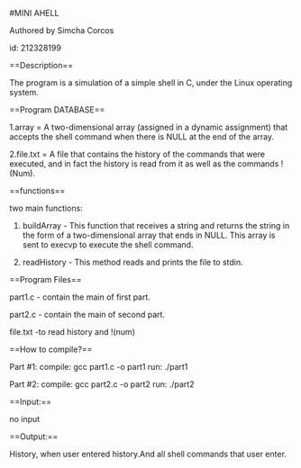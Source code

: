#MINI AHELL

Authored by Simcha Corcos

id: 212328199


==Description==

The program is a simulation of a simple shell in C, under the Linux operating system.


==Program DATABASE==

1.array = A two-dimensional array (assigned in a dynamic assignment) that accepts the shell command when there is NULL at the end of the array.

2.file.txt = A file that contains the history of the commands that were executed, and in fact the history is read from it as well as the commands  !(Num).


==functions==

two main functions:
1. buildArray - This function that receives a string and returns the string in the form of a two-dimensional array that ends in NULL. This array is sent to execvp to execute the shell command.

2. readHistory - This method reads and prints the file to stdin.


==Program Files==

part1.c - contain the main of first part.

part2.c - contain the main of second part.

file.txt -to read history and !(num)


==How to compile?==

Part #1:
compile: gcc part1.c -o part1
run: ./part1


Part #2:
compile: gcc part2.c -o part2
run: ./part2


==Input:==

no input


==Output:==

History, when user entered history.And all shell commands that user enter.



